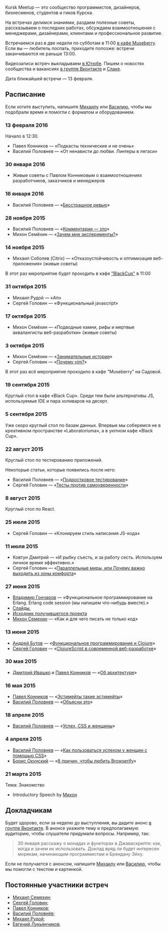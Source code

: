 Kursk Meetup — это сообщество программистов, дизайнеров, бизнесменов, студентов и гиков Курска.

На встречах делимся знаниями, раздаем полезные советы, рассказываем о последних работах, обсуждаем взаимоотношения с менеджерами, дизайнерами, клиентами и профессиональное развитие.

Встречаемся раз в две недели по субботам в 11:00 [в кафе Museberry](https://www.google.ru/maps/place/Museberry/@51.741819,36.1925466,3a,75y,159.2h,88.88t/data=!3m6!1e1!3m4!1sDKZuGOSxnS1B_zQ2hHOOyQ!2e0!7i13312!8i6656!4m2!3m1!1s0x0:0x54c933bca61e5d5e!6m1!1e1). Если вы — любитель поспать, приходите попозже: встречи заканчиваются не раньше 13:00.

Видеозаписи встреч выкладываем [в Ютюбе](http://www.youtube.com/channel/UCTyKgAbpgMEwfETFEE4aFpw). Пишем о новостях сообщества и вакансиях [в группе Вконтакте](http://vk.com/kurskmeetup) и [Слаке](http://kurskmeetup-slackin.herokuapp.com/).

Дата ближайшей встречи — 13 февраля.


## Расписание

Если хотите выступить, напишите [Михаилу](mailto:mihon@zencoders.ru) или [Василию](mailto:vasily@polovnyov.ru), чтобы мы подобрали время и помогли с форматом и оборудованием.

### 13 февраля 2016

Начало в 12:30.

* Павел Конников — «Подкасты технические и не очень»
* Василий Половнев — «От ненависти до любви. Линтеры в легаси»

### 30 января 2016

* Живые советы с Павлом Конниковым о взаимоотношениях разработчиков, заказчиков и менеджеров

### 16 января 2016

* Василий Половнев — «[Бесстрашное ревью](https://gist.github.com/vast/596045a2bcfe79ee972d)»

### 28 ноября 2015

* Василий Половнев — «[Комментарии — зло](http://kurskmeetup.github.io/keynote-comments-are-evil)»
* Михон Семёхин — «[Зачем мне эксперименты?](http://diversiya.github.io/why-so-long)»

### 14 ноября 2015

* Михаил Соболев (Citrix) — «Отказоустойчивость и оптимизация веб-приложения» (живые советы)

В этот раз мероприятие будет проходить в кафе ["BlackCup"](http://2gis.ru/kursk/firm/70000001017332178/center/36.191347%2C51.743493/zoom/17) в 11:00

### 31 октября 2015

* Михаил Рудой — «Aπ»
* Сергей Головин — «Функциональный javascript»


### 17 октября 2015

* Михон Семёхин — «Подводные камни, рифы и мертвые аквалангисты веб-разработки» (живые советы)

### 3 октября 2015

* Михон Семёхин — «[Занимательные истории](http://diversiya.github.io/stories/)»
* Сергей Головин — «[Почему vim?](http://daynin.github.io/why-vim/#/)»

В этот раз всё мероприятие проходило в кафе "Museberry" на Садовой.

### 19 сентября 2015

Круглый стол в кафе «Black Cup». Среди тем были альтернативы JS, используемые IDE и пара холиваров на десерт.

### 5 сентября 2015

Уже скоро круглый стол по базам данных. Впервые мы соберемся не в креативном пространстве «Laboratoriumа», а в уютном кафе «Black Cup».

### 22 август 2015

Круглый стол по тестированию приложений.

Некоторые статьи, которые появились после него:

* Василий Половнев — «[Подростковое тестирование](http://vasily.polovnyov.ru/posts/teenage-testing.html)»
* Сергей Головин — «[Тесты против самоуверенности](http://daynin.github.io/post/tests-vs-self-confidence/)»

### 8 август 2015

Круглый стол по React.

### 25 июля 2015

* Сергей Головин — «Клонируем стиль написания JS-кода»

### 11 июля 2015

* Ковтун Дмитрий — «И рыбку съесть, и за работу сесть. Используем личное время эффективно.»
* Сергей Головин — «[Параллельные миры, или Почему важно выходить из зоны комфорта](http://daynin.github.io/parallel-worlds/#/)»

### 27 июня 2015

* [Владимир Гончаров](https://github.com/cleverfox) — «Функциональное программирование на Erlang. Erlang code session (мы напишем что-нибудь вместе).»
* [Слайды](https://github.com/cleverfox/erlang_presentation),
* [Исходник получившегося проекта](https://github.com/kurskmeetup/erlang_demo_chat)
* [Михон Семехин](https://github.com/diversiya) — «Как и для чего писать не только код»

### 13 июня 2015

* [Андрей Бутов](https://github.com/abtv) — «[Функциональное программирование и Clojure](http://abtv.github.io/fp-clojure-presentation/#/)»
* [Сергей Головин](https://github.com/daynin) — «[ClojureScript в современной веб-разработке](http://daynin.github.io/clojurescript-presentation/#/)»

### 30 мая 2015

* [Дмитрий Ивашко](https://github.com/dmitriiivashko) и [Павел Конников](https://github.com/pakon) — «[Об архитектуре](http://www.youtube.com/watch?v=e2BSKtdNFJY)»

### 16 мая 2015

* [Павел Конников](https://github.com/pakon) — «[Эстимейты такие эстимейты](https://docs.google.com/presentation/d/1QVVE2ofs9FISixWOXFtKmUJua-Re-e0acxrAQ28vnXs/edit)»
* [Василий Половнев](https://github.com/vast) — «[Объясни это](http://kurskmeetup.github.io/explain-this-keynote/)»

### 18 апреля 2015

* [Василий Половнев](https://github.com/vast) — «[Успех, CSS и женщины](http://kurskmeetup.github.io/keynote-success-with-css/part2.html)»

### 4 апреля 2015

* [Василий Половнев](https://github.com/vast) — «[Как пользоваться успехом у женщин с помощью CSS](https://kurskmeetup.github.io/keynote-success-with-css)»
* [Борис Окунский](https://github.com/inca) — «[8 причин, чтобы любить Browserify](https://kurskmeetup.github.io/keynote-browserify)»

### 21 марта 2015

Тема: Знакомство

* Introductory Speech by [Михон](https://github.com/diversiya)


## Докладчикам

Будет здорово, если за неделю до выступления, вы дадите анонс [в группе Вконтакте](http://vk.com/kurskmeetup). В анонсе укажите тему и предполагаемую аудиторию, чтобы слушатели придумали вопросы. Например, так:

> 30 января расскажу о монадах и функторах в Джаваскрипте: как, когда и зачем их использовать.
> Доклад вряд ли будет интересен морякам, начинающим программистам и Брендану Эйху.

Если не получается с анонсом, напишите [Михаилу](mailto:mihon@zencoders.ru) или [Василию](mailto:vasily@polovnyov.ru), чтобы мы помогли с текстом и картинкой.

## Постоянные участники встреч

* [Михаил Семехин](https://github.com/diversiya);
* [Сергей Головин](https://github.com/daynin);
* [Павел Конников](https://github.com/pakon);
* [Василий Половнёв](https://github.com/vast);
* [Михаил Рудой](https://github.com/mikerudoy);
* [Евгений Лукьянчиков](https://github.com/eluck).


